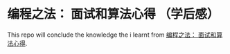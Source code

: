 # 编程之法： 面试和算法心得 （学后感）

This repo will conclude the knowledge the i learnt from [编程之法： 面试和算法心得](https://www.kancloud.cn/wizardforcel/the-art-of-programming-by-july/97198).


